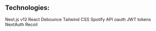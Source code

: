 Technologies:
---
Next.js v12
React
Debounce
Tailwind CSS
Spotify API
oauth JWT
tokens
NextAuth
Recoil
